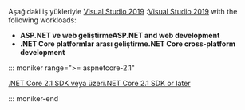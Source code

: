 <span data-ttu-id="72554-101">Aşağıdaki iş yükleriyle [Visual Studio 2019](https://visualstudio.microsoft.com/downloads/?utm_medium=microsoft&utm_source=docs.microsoft.com&utm_campaign=inline+link&utm_content=download+vs2019) :</span><span class="sxs-lookup"><span data-stu-id="72554-101">[Visual Studio 2019](https://visualstudio.microsoft.com/downloads/?utm_medium=microsoft&utm_source=docs.microsoft.com&utm_campaign=inline+link&utm_content=download+vs2019) with the following workloads:</span></span>

* <span data-ttu-id="72554-102">**ASP.NET ve web geliştirme**</span><span class="sxs-lookup"><span data-stu-id="72554-102">**ASP.NET and web development**</span></span>
* <span data-ttu-id="72554-103">**.NET Core platformlar arası geliştirme**</span><span class="sxs-lookup"><span data-stu-id="72554-103">**.NET Core cross-platform development**</span></span>

::: moniker range=">= aspnetcore-2.1"

[<span data-ttu-id="72554-104">.NET Core 2.1 SDK veya üzeri</span><span class="sxs-lookup"><span data-stu-id="72554-104">.NET Core 2.1 SDK or later</span></span>](https://dotnet.microsoft.com/download)

::: moniker-end
